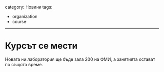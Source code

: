 category: Новини
tags:
  - organization
  - course

--------

# Курсът се мести

Новата ни лаборатория ще бъде зала 200 на ФМИ, а занятията остават по същото време.
